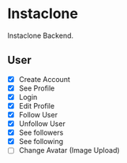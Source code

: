 # Instaclone

Instaclone Backend.

## User

- [X] Create Account
- [X] See Profile
- [X] Login
- [X] Edit Profile
- [X] Follow User
- [X] Unfollow User
- [X] See followers
- [X] See following
- [ ] Change Avatar (Image Upload)